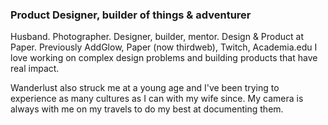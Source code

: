 ### Product Designer, builder of things & adventurer

Husband. Photographer. Designer, builder, mentor. Design & Product at Paper. Previously AddGlow, Paper (now thirdweb), Twitch, Academia.edu I love working on complex design problems and building products that have real impact.

Wanderlust also struck me at a young age and I've been trying to experience as many cultures as I can with my wife since. My camera is always with me on my travels to do my best at documenting them.
